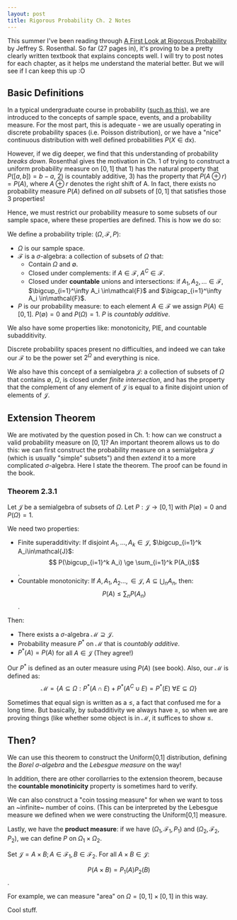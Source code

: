 ```yaml
---
layout: post
title: Rigorous Probability Ch. 2 Notes
---
```


This summer I've been reading through [A First Look at Rigorous Probability][1] by Jeffrey S. Rosenthal. So far (27 pages in), it's proving to be a pretty clearly written textbook that explains concepts well. I will try to post notes for each chapter, as it helps me understand the material better. But we will see if I can keep this up :O

## Basic Definitions

In a typical undergraduate course in probability ([such as this][2]), we are introduced to the concepts of sample space, events, and a probability measure. For the most part, this is adequate - we are usually operating in discrete probability spaces (i.e. Poisson distribution), or we have a "nice" continuous distribution with well defined probabilities $P(X\in\text{dx})$.

However, if we dig deeper, we find that this understanding of probability *breaks down*. Rosenthal gives the motivation in Ch. 1 of trying to construct a uniform probability measure on $[0, 1]$ that 1) has the natural property that $P([a, b]) = b-a$, 2) is countably additive, 3) has the property that $P(A \oplus r) = P(A)$, where $A\oplus r$ denotes the right shift of A. In fact, there exists no probability measure $P(A)$ defined on *all* subsets of $[0,1]$ that satisfies those 3 properties!

Hence, we must restrict our probability measure to some subsets of our sample space, where these properties are defined. This is how we do so:

We define a probability triple: $(\Omega, \mathcal{F}, P)$:

* $\Omega$ is our sample space.
* $\mathcal{F}$ is a $\sigma$-algebra: a collection of subsets of $\Omega$ that:
	* Contain $\Omega$ and $\emptyset$.
	* Closed under complements: if $A\in\mathcal{F}$, $A^C\in\mathcal{F}$.
	* Closed under **countable** unions and intersections: if $A_1, A_2, ... \in \mathcal{F}$, $\bigcup_{i=1}^\infty A_i \in\mathcal{F}$ and $\bigcap_{i=1}^\infty A_i \in\mathcal{F}$.
* $P$ is our probability measure: to each element $A\in\mathcal{F}$ we assign $P(A) \in[0,1]$. $P(\emptyset)=0$ and $P(\Omega) = 1$. $P$ is *countably additive*.

We also have some properties like: monotonicity, PIE, and countable subadditivity.

Discrete probability spaces present no difficulties, and indeed we can take our $\mathcal{F}$ to be the power set $2^{\Omega}$ and everything is nice.

We also have this concept of a semialgebra $\mathcal{J}$: a collection of subsets of $\Omega$ that contains $\emptyset$, $\Omega$, is closed under *finite intersection*, and has the property that the complement of any element of $\mathcal{J}$ is equal to a finite disjoint union of elements of $\mathcal{J}$.

## Extension Theorem
We are motivated by the question posed in Ch. 1: how can we construct a valid probability measure on $[0,1]$? An important theorem allows us to do this: we can first construct the probability measure on a semialgebra $\mathcal{J}$ (which is usually "simple" subsets") and then *extend* it to a more complicated $\sigma$-algebra. Here I state the theorem. The proof can be found in the book.

### Theorem 2.3.1
Let $\mathcal{J}$ be a semialgebra of subsets of $\Omega$. Let $P:\mathcal{J} \to [0,1]$ with $P(\emptyset)=0$ and $P(\Omega) = 1$.

We need two properties:

* Finite superadditivity: If disjoint $A_1,...,A_k\in\mathcal{J}$, $\bigcup_{i=1}^k A_i\in\mathcal{J}$:
	$$ P(\bigcup_{i=1}^k A_i) \ge \sum_{i=1}^k P(A_i)$$.
* Countable monotonicity: If $A, A_1,A_2...,\in\mathcal{J}$, $A\subseteq \bigcup_n A_n$, then: $$P(A) \le \sum_n P(A_n)$$.

Then:

* There exists a $\sigma$-algebra $\mathcal{M} \supseteq \mathcal{J}$.
* Probability measure $P^*$ on $\mathcal{M}$ that is *countably additive*.
* $P^*(A) = P(A)$ for all $A\in\mathcal{J}$ (They agree!)

Our $P^*$ is defined as an outer measure using $P(A)$ (see book). Also, our $\mathcal{M}$ is defined as:
$$\mathcal{M} = \{ A\subseteq \Omega: P^*(A \cap E) + P^*(A^C\cup E) = P^*(E) \text{ } \forall E\subseteq\Omega\}$$

Sometimes that equal sign is written as a $\le$, a fact that confused me for a long time. But basically, by subadditivity we always have $\ge$, so when we are proving things (like whether some object is in $\mathcal{M}$, it suffices to show $\le$.

## Then?
We can use this theorem to construct the Uniform[0,1] distribution, defining the *Borel $\sigma$-algebra* and the *Lebesgue measure* on the way!

In addition, there are other corollarries to the extension theorem, because the **countable monotinicity** property is sometimes hard to verify.

We can also construct a "coin tossing measure" for when we want to toss an ~infinite~ number of coins. (This can be interpreted by the Lebesgue measure we defined when we were constructing the Uniform[0,1] measure.

Lastly, we have the **product measure**: if we have $(\Omega_1, \mathcal{F}_1, P_1)$ and $(\Omega_2, \mathcal{F}_2, P_2)$, we can define $P$ on $\Omega_1 \times \Omega_2$.

Set $\mathcal{J} = {A \times B; A\in \mathcal{F}_1, B \in \mathcal{F}_2}$. For all $A\times B \in \mathcal{J}$:

$$P(A\times B) = P_1(A) P_2(B)$$.

For example, we can measure "area" on $\Omega = [0,1] \times [0,1]$ in this way.

Cool stuff.




[1]:https://www.amazon.com/First-Look-Rigorous-Probability-Theory/dp/9812703713
[2]:http://www.princeton.edu/~rvan/ORF309.pdf